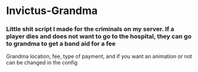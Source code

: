 # Invictus-Grandma

### Little shit script I made for the criminals on my server. If a player dies and does not want to go to the hospital, they can go to grandma to get a band aid for a fee
Grandma location, fee, type of payment, and if you want an animation or not can be changed in the config
